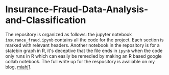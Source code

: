 # Insurance-Fraud-Data-Analysis-and-Classification

The repository is organized as follows: the jupyter notebook `insurance_fraud.ipynb` contains all the code for the project. Each section is marked with relevant headers. 
Another notebook in the repository is for a statebin graph in R, it's deceptive that the file ends in `ipynb` when the code only runs in R which can easily be remedied
by making an R based google collab notebook. The full write up for the respository is avaliable on my blog, [miahj1](https://miahj1.github.io/2023/06/01/insurance-fraud-classification.html). 

